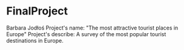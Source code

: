 # FinalProject
Barbara Jodłoś
Project's name: "The most attractive tourist places in Europe"
Project's describe: A survey of the most popular tourist destinations in Europe.
